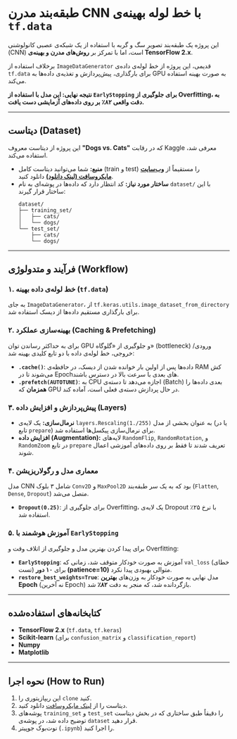#  طبقه‌بند مدرن CNN با خط لوله بهینه‌ی `tf.data`

این پروژه یک طبقه‌بند تصویر سگ و گربه با استفاده از یک شبکه‌ی عصبی کانولوشنی (CNN) است، اما با تمرکز بر **روش‌های مدرن و بهینه‌ی TensorFlow 2.x**.

برخلاف استفاده از `ImageDataGenerator` قدیمی، این پروژه از خط لوله‌ی داده‌ی `tf.data` برای بارگذاری، پیش‌پردازش و تغذیه‌ی داده‌ها به GPU به صورت بهینه استفاده می‌کند.

**نتیجه نهایی: این مدل با استفاده از `EarlyStopping` برای جلوگیری از Overfitting، به دقت واقعی ۸۲٪ بر روی داده‌های آزمایشی دست یافت.**

---

##  دیتاست (Dataset)

این پروژه از دیتاست معروف **"Dogs vs. Cats"** که در رقابت Kaggle معرفی شد، استفاده می‌کند.

* **منبع:** شما می‌توانید دیتاست کامل (train و test) را مستقیماً از [**وب‌سایت مایکروسافت (لینک دانلود)**](https://www.microsoft.com/en-us/download/details.aspx?id=54765) دانلود کنید.
* **ساختار مورد نیاز:** کد انتظار دارد که داده‌ها در پوشه‌ای به نام `dataset/` با این ساختار قرار گیرند:
    ```
    dataset/
    ├── training_set/
    │   ├── cats/
    │   └── dogs/
    └── test_set/
        ├── cats/
        └── dogs/
    ```
---

##  فرآیند و متدولوژی (Workflow)

### ۱. خط لوله‌ی داده بهینه (`tf.data`)
به جای `ImageDataGenerator`، از `tf.keras.utils.image_dataset_from_directory` برای بارگذاری مستقیم داده‌ها از دیسک استفاده شد.

### ۲. بهینه‌سازی عملکرد (Caching & Prefetching)
برای به حداکثر رساندن توان GPU و جلوگیری از «گلوگاه» (bottleneck) ورودی/خروجی، خط لوله‌ی داده با دو تابع کلیدی بهینه شد:
* **`.cache()`**: داده‌ها پس از اولین بار خوانده شدن از دیسک، در حافظه‌ی RAM کش می‌شوند تا در Epochهای بعدی با سرعت بالا در دسترس باشند.
* **`.prefetch(AUTOTUNE)`**: به CPU اجازه می‌دهد تا دسته‌ی (Batch) بعدی داده‌ها را **همزمان** که GPU در حال پردازش دسته‌ی فعلی است، آماده کند.

### ۳. پیش‌پردازش و افزایش داده (Layers)
* **نرمال‌سازی:** یک لایه‌ی `layers.Rescaling(1./255)` به عنوان بخشی از مدل (یا در تابع `prepare`) برای نرمال‌سازی پیکسل‌ها استفاده شد.
* **افزایش داده (Augmentation):** لایه‌های `RandomFlip`, `RandomRotation`, و `RandomZoom` در تابع `prepare` تعریف شدند تا فقط بر روی داده‌های آموزشی اعمال شوند.

### ۴. معماری مدل و رگولاریزیشن
مدل CNN شامل ۳ بلوک `Conv2D` و `MaxPool2D` بود که به یک سر طبقه‌بند (`Flatten`, `Dense`, `Dropout`) متصل می‌شد.
* **`Dropout(0.25)`**: برای جلوگیری از Overfitting، یک لایه‌ی Dropout با نرخ ۲۵٪ استفاده شد.

### ۵. آموزش هوشمند با `EarlyStopping`
برای پیدا کردن بهترین مدل و جلوگیری از اتلاف وقت و Overfitting:
* **`EarlyStopping`**: آموزش به صورت خودکار متوقف شد، زمانی که `val_loss` (خطای تست) برای **۱۰ دور (patience=10)** متوالی بهبودی پیدا نکرد.
* **`restore_best_weights=True`**: مدل نهایی به صورت خودکار به وزن‌های **بهترین Epoch** (نه آخرین Epoch) بازگردانده شد، که منجر به دقت **۸۲٪** شد.

---

##  کتابخانه‌های استفاده‌شده

* **TensorFlow 2.x** (`tf.data`, `tf.keras`)
* **Scikit-learn** (برای `confusion_matrix` و `classification_report`)
* **Numpy**
* **Matplotlib**

---

##  نحوه اجرا (How to Run)

1.  این ریپازیتوری را `clone` کنید.
2.  دیتاست را از [لینک مایکروسافت](https://www.microsoft.com/en-us/download/details.aspx?id=54765) دانلود کنید.
3.  پوشه‌های `training_set` و `test_set` را دقیقاً طبق ساختاری که در بخش دیتاست توضیح داده شد، در پوشه‌ی `dataset` قرار دهید.
4.  نوت‌بوک جوپیتر (`.ipynb`) را اجرا کنید.

